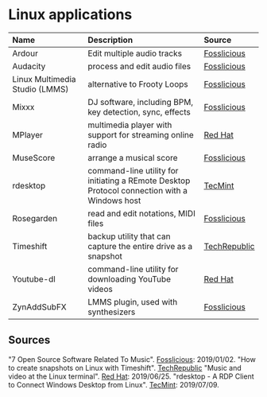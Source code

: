 # Linux applications

Name                            | Description                 | Source
:---                            | :---                        | :---
Ardour                          | Edit multiple audio tracks  | [Fosslicious](https://www.fosslicious.com/2019/01/7-open-source-software-related-to-music.html)
Audacity                        | process and edit audio files| [Fosslicious](https://www.fosslicious.com/2019/01/7-open-source-software-related-to-music.html)
Linux Multimedia Studio (LMMS)  | alternative to Frooty Loops | [Fosslicious](https://www.fosslicious.com/2019/01/7-open-source-software-related-to-music.html)
Mixxx                           | DJ software, including BPM, key detection, sync, effects | [Fosslicious](https://www.fosslicious.com/2019/01/7-open-source-software-related-to-music.html)
MPlayer                         | multimedia player with support for streaming online radio | [Red Hat](https://www.redhat.com/sysadmin/music-video-linux-terminal?sc_cid=70160000001273HAAQ)
MuseScore                       | arrange a musical score     | [Fosslicious](https://www.fosslicious.com/2019/01/7-open-source-software-related-to-music.html)
rdesktop                        | command-line utility for initiating a REmote Desktop Protocol connection with a Windows host | [TecMint](https://www.tecmint.com/rdesktop-connect-windows-desktop-from-linux/)
Rosegarden                      | read and edit notations, MIDI files | [Fosslicious](https://www.fosslicious.com/2019/01/7-open-source-software-related-to-music.html)
Timeshift                       | backup utility that can capture the entire drive as a snapshot | [TechRepublic](https://www.techrepublic.com/article/how-to-create-snapshots-on-linux-with-timeshift/#ftag=RSS56d97e7)
Youtube-dl                      | command-line utility for downloading YouTube videos | [Red Hat](https://www.redhat.com/sysadmin/music-video-linux-terminal?sc_cid=70160000001273HAAQ)
ZynAddSubFX                     | LMMS plugin, used with synthesizers | [Fosslicious](https://www.fosslicious.com/2019/01/7-open-source-software-related-to-music.html)

## Sources
  "7 Open Source Software Related To Music". [Fosslicious](https://www.fosslicious.com/2019/01/7-open-source-software-related-to-music.html): 2019/01/02.
  "How to create snapshots on Linux with Timeshift". [TechRepublic](https://www.techrepublic.com/article/how-to-create-snapshots-on-linux-with-timeshift/#ftag=RSS56d97e7)
  "Music and video at the Linux terminal". [Red Hat](https://www.redhat.com/sysadmin/music-video-linux-terminal?sc_cid=70160000001273HAAQ): 2019/06/25.
  "rdesktop - A RDP Client to Connect Windows Desktop from Linux". [TecMint](https://www.tecmint.com/rdesktop-connect-windows-desktop-from-linux/): 2019/07/09.